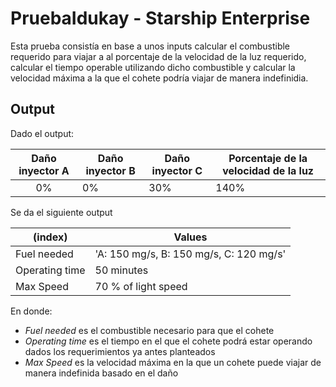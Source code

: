 # PruebaIdukay - Starship Enterprise

Esta prueba consistía en base a unos inputs calcular el combustible requerido para viajar a al porcentaje de la velocidad de la luz requerido, calcular el tiempo operable utilizando dicho combustible y calcular la velocidad máxima a la que el cohete podría viajar de manera indefinidia.

## Output

Dado el output:

| Daño inyector A | Daño inyector B | Daño inyector C | Porcentaje de la velocidad de la luz |
| :-------------: | --------------- | --------------- | ------------------------------------ |
|       0%        | 0%              | 30%             | 140%                                 |

Se da el siguiente output

| (index)        | Values                                  |
| -------------- | --------------------------------------- |
| Fuel needed    | 'A: 150 mg/s, B: 150 mg/s, C: 120 mg/s' |
| Operating time | 50 minutes                              |
| Max Speed      | 70 % of light speed                     |

En donde:

-   _Fuel needed_ es el combustible necesario para que el cohete
-   _Operating time_ es el tiempo en el que el cohete podrá estar operando dados los requerimientos ya antes planteados
-   _Max Speed_ es la velocidad máxima en la que un cohete puede viajar de manera indefinida basado en el daño
